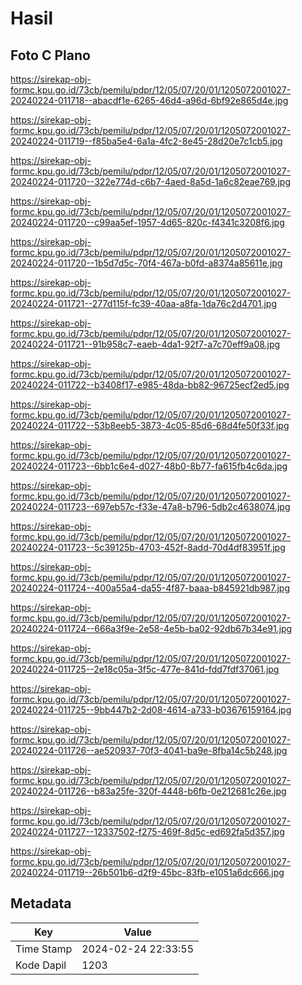 # Hasil

## Foto C Plano

https://sirekap-obj-formc.kpu.go.id/73cb/pemilu/pdpr/12/05/07/20/01/1205072001027-20240224-011718--abacdf1e-6265-46d4-a96d-6bf92e865d4e.jpg

https://sirekap-obj-formc.kpu.go.id/73cb/pemilu/pdpr/12/05/07/20/01/1205072001027-20240224-011719--f85ba5e4-6a1a-4fc2-8e45-28d20e7c1cb5.jpg

https://sirekap-obj-formc.kpu.go.id/73cb/pemilu/pdpr/12/05/07/20/01/1205072001027-20240224-011720--322e774d-c6b7-4aed-8a5d-1a6c82eae769.jpg

https://sirekap-obj-formc.kpu.go.id/73cb/pemilu/pdpr/12/05/07/20/01/1205072001027-20240224-011720--c99aa5ef-1957-4d65-820c-f4341c3208f6.jpg

https://sirekap-obj-formc.kpu.go.id/73cb/pemilu/pdpr/12/05/07/20/01/1205072001027-20240224-011720--1b5d7d5c-70f4-467a-b0fd-a8374a85611e.jpg

https://sirekap-obj-formc.kpu.go.id/73cb/pemilu/pdpr/12/05/07/20/01/1205072001027-20240224-011721--277d115f-fc39-40aa-a8fa-1da76c2d4701.jpg

https://sirekap-obj-formc.kpu.go.id/73cb/pemilu/pdpr/12/05/07/20/01/1205072001027-20240224-011721--91b958c7-eaeb-4da1-92f7-a7c70eff9a08.jpg

https://sirekap-obj-formc.kpu.go.id/73cb/pemilu/pdpr/12/05/07/20/01/1205072001027-20240224-011722--b3408f17-e985-48da-bb82-96725ecf2ed5.jpg

https://sirekap-obj-formc.kpu.go.id/73cb/pemilu/pdpr/12/05/07/20/01/1205072001027-20240224-011722--53b8eeb5-3873-4c05-85d6-68d4fe50f33f.jpg

https://sirekap-obj-formc.kpu.go.id/73cb/pemilu/pdpr/12/05/07/20/01/1205072001027-20240224-011723--6bb1c6e4-d027-48b0-8b77-fa615fb4c6da.jpg

https://sirekap-obj-formc.kpu.go.id/73cb/pemilu/pdpr/12/05/07/20/01/1205072001027-20240224-011723--697eb57c-f33e-47a8-b796-5db2c4638074.jpg

https://sirekap-obj-formc.kpu.go.id/73cb/pemilu/pdpr/12/05/07/20/01/1205072001027-20240224-011723--5c39125b-4703-452f-8add-70d4df83951f.jpg

https://sirekap-obj-formc.kpu.go.id/73cb/pemilu/pdpr/12/05/07/20/01/1205072001027-20240224-011724--400a55a4-da55-4f87-baaa-b845921db987.jpg

https://sirekap-obj-formc.kpu.go.id/73cb/pemilu/pdpr/12/05/07/20/01/1205072001027-20240224-011724--666a3f9e-2e58-4e5b-ba02-92db67b34e91.jpg

https://sirekap-obj-formc.kpu.go.id/73cb/pemilu/pdpr/12/05/07/20/01/1205072001027-20240224-011725--2e18c05a-3f5c-477e-841d-fdd7fdf37061.jpg

https://sirekap-obj-formc.kpu.go.id/73cb/pemilu/pdpr/12/05/07/20/01/1205072001027-20240224-011725--9bb447b2-2d08-4614-a733-b03676159164.jpg

https://sirekap-obj-formc.kpu.go.id/73cb/pemilu/pdpr/12/05/07/20/01/1205072001027-20240224-011726--ae520937-70f3-4041-ba9e-8fba14c5b248.jpg

https://sirekap-obj-formc.kpu.go.id/73cb/pemilu/pdpr/12/05/07/20/01/1205072001027-20240224-011726--b83a25fe-320f-4448-b6fb-0e212681c26e.jpg

https://sirekap-obj-formc.kpu.go.id/73cb/pemilu/pdpr/12/05/07/20/01/1205072001027-20240224-011727--12337502-f275-469f-8d5c-ed692fa5d357.jpg

https://sirekap-obj-formc.kpu.go.id/73cb/pemilu/pdpr/12/05/07/20/01/1205072001027-20240224-011719--26b501b6-d2f9-45bc-83fb-e1051a6dc666.jpg


## Metadata

| Key        | Value               |
| ---------- | ------------------- |
| Time Stamp | 2024-02-24 22:33:55 |
| Kode Dapil | 1203                |



